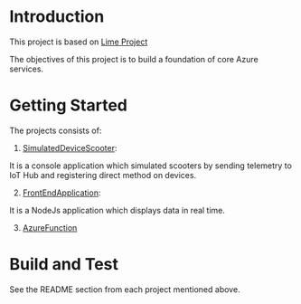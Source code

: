 # Introduction 
This project is based on [Lime Project](https://dev.azure.com/cseonboarding/TechOnboarding/_git/TechOnboarding?path=%2Fcookbook%2Fcases%2Flime.md&_a=preview)

The objectives of this project is to build a foundation of core Azure services.
# Getting Started
The projects consists of:
1.	[SimulatedDeviceScooter](https://dev.azure.com/OnboardingMay2022/_git/OnboardingMay2022?path=/SimulatedDeviceScooters&version=GBadina/spike):

It is a console application which simulated scooters by sending telemetry to IoT Hub and registering direct method on devices.

2.	[FrontEndApplication](https://dev.azure.com/OnboardingMay2022/_git/OnboardingMay2022?path=/FrontEndApplication&version=GBadina/spike): 

It is a NodeJs application which displays data in real time.

3.	[AzureFunction](https://dev.azure.com/OnboardingMay2022/_git/OnboardingMay2022?path=/AzureFunction&version=GBadina/spike)


# Build and Test
See the README section from each project mentioned above.
